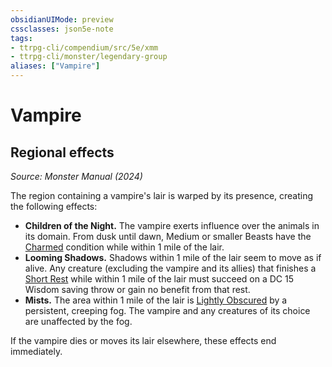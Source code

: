 ```yaml
---
obsidianUIMode: preview
cssclasses: json5e-note
tags:
- ttrpg-cli/compendium/src/5e/xmm
- ttrpg-cli/monster/legendary-group
aliases: ["Vampire"]
---
```

# Vampire

## Regional effects
_Source: Monster Manual (2024)_

The region containing a vampire's lair is warped by its presence, creating the following effects:

- **Children of the Night.** The vampire exerts influence over the animals in its domain. From dusk until dawn, Medium or smaller Beasts have the [Charmed](2-Mechanics/CLI/rules/conditions.md#Charmed) condition while within 1 mile of the lair.  
- **Looming Shadows.** Shadows within 1 mile of the lair seem to move as if alive. Any creature (excluding the vampire and its allies) that finishes a [Short Rest](2-Mechanics/CLI/rules/variant-rules/short-rest-xphb.md) while within 1 mile of the lair must succeed on a DC 15 Wisdom saving throw or gain no benefit from that rest.  
- **Mists.** The area within 1 mile of the lair is [Lightly Obscured](2-Mechanics/CLI/rules/variant-rules/lightly-obscured-xphb.md) by a persistent, creeping fog. The vampire and any creatures of its choice are unaffected by the fog.  

If the vampire dies or moves its lair elsewhere, these effects end immediately.